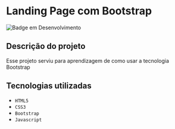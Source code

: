 # Landing Page com Bootstrap

![Badge em Desenvolvimento](http://img.shields.io/static/v1?label=STATUS&message=CONCLUÍDO&color=GREEN&style=for-the-badge)

## Descrição do projeto
<p>Esse projeto serviu para aprendizagem de como usar a tecnologia Bootstrap</p>


## Tecnologias utilizadas
- ``HTML5``
- ``CSS3``
- ``Bootstrap``
- ``Javascript``
